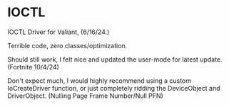 # IOCTL
IOCTL Driver for Valiant, (6/16/24.)

Terrible code, zero classes/optimization.

Should still work, I felt nice and updated the user-mode for latest update. (Fortnite 10/4/24)

Don't expect much, I would highly recommend using a custom IoCreateDriver function, 
or just completely ridding the DeviceObject and DriverObject. (Nulling Page Frame Number/Null PFN)
